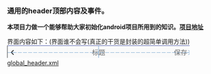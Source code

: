 ### 通用的header顶部内容及事件。

**本项目力做一个能够帮助大家初始化android项目所用到的知识。[项目地址](https://github.com/IsSwm/InitAndroid)**

界面内容如下：(界面谁不会写(真正的干货是封装的超简单调用方法))
![](https://github.com/IsSwm/InitAndroid/blob/master/read/img/global_header.png)
[global_header.xml](https://github.com/IsSwm/InitAndroid/blob/master/app/src/main/res/layout/global_header.xml)
  
